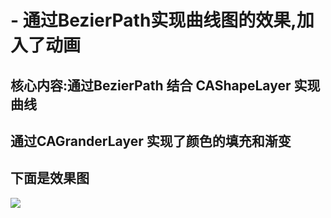 # - 通过BezierPath实现曲线图的效果,加入了动画
## 核心内容:通过BezierPath 结合 CAShapeLayer 实现曲线
##         通过CAGranderLayer 实现了颜色的填充和渐变
##  下面是效果图
![](https://raw.githubusercontent.com/candy7/-/master/%E6%9B%B2%E7%BA%BF.png)

